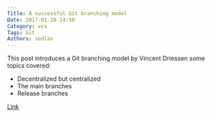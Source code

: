 ```yaml
---
Title: A successful Git branching model
Date: 2017-01-10 14:58
Category: vcs
Tags: Git
Authors: sedlav
---
```


This post introduces a Git branching model by Vincent Driessen some topics covered:

* Decentralized but centralized
* The main branches
* Release branches

[Link](http://nvie.com/posts/a-successful-git-branching-model/)
